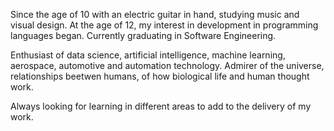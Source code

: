 Since the age of 10 with an electric guitar in hand, studying music and visual design. At the age of 12, 
my interest in development in programming languages began. Currently graduating in Software Engineering.

Enthusiast of data science, artificial intelligence, machine learning, aerospace, automotive and automation technology.
Admirer of the universe, relationships beetwen humans, of how biological life and human thought work.

Always looking for learning in different areas to add to the delivery of my work.
